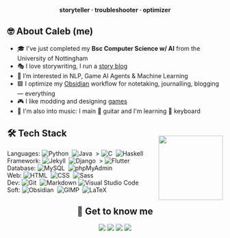 <p align="center"><b>storyteller · troubleshooter · optimizer</b></p>

## 🤓 About Caleb (me)

- 🎓 I've just completed my **Bsc Computer Science w/ AI** from the University of Nottingham
- 🎭 I love storywriting, I run a [story blog](https://chuangcaleb.github.io/wtsa)
- 🌱 I’m interested in NLP, Game AI Agents & Machine Learning
- 🟪 I optimize my [Obsidian](https://obsidian.md) workflow for notetaking, journalling, blogging — everything
- 🎮 I like modding and designing [games](https://www.planetminecraft.com/member/calebchan/)
- 🎵 I'm also into music: I main 🎸 guitar and I'm learning 🎹 keyboard

 <img height="150em" align="right" style="margin-top:35px" src="https://github-readme-stats-eight-theta.vercel.app/api/top-langs/?username=chuangcaleb&layout=compact&hide=HTML&theme=algolia"/>

## 🛠 Tech Stack

Languages:
![Python](https://img.shields.io/badge/-Python-05122A?style=flat&logo=python)&nbsp;
![Java](https://img.shields.io/badge/-Java-05122A?style=flat&logo=Java&logoColor=FFA518)&nbsp; >
![C](https://img.shields.io/badge/-C-05122A?style=flat&logo=C&logoColor=A8B9CC)&nbsp;
![Haskell](https://img.shields.io/badge/-Haskell-05122A?style=flat&logo=Haskell&logoColor=5D4F85)&nbsp;
\
Framework:
![Jekyll](https://img.shields.io/badge/-Jekyll-05122A?style=flat&logo=jekyll&logoColor=CC0000)&nbsp;
![Django](https://img.shields.io/badge/-Django-05122A?style=flat&logo=django&logoColor=092E20)&nbsp; >
![Flutter](https://img.shields.io/badge/-Flutter-05122A?style=flat&logo=flutter&logoColor=02569B)&nbsp;
\
Database:
![MySQL](https://img.shields.io/badge/-MySQL-05122A?style=flat&logo=mysql&logoColor=4479A1)&nbsp;
![phpMyAdmin](https://img.shields.io/badge/-phpMyAdmin-05122A?style=flat&logo=phpmyadmin&logoColor=777BB4)&nbsp;
\
Web:
![HTML](https://img.shields.io/badge/-HTML-05122A?style=flat&logo=HTML5)&nbsp;
![CSS](https://img.shields.io/badge/-CSS-05122A?style=flat&logo=CSS3&logoColor=1572B6)&nbsp;
![Sass](https://img.shields.io/badge/-Sass-05122A?style=flat&logo=Sass&logoColor=CC6699)&nbsp;
\
Dev:
![Git](https://img.shields.io/badge/-Git-05122A?style=flat&logo=git)&nbsp;
![Markdown](https://img.shields.io/badge/-Markdown-05122A?style=flat&logo=markdown&logoColor=ffffff)
![Visual Studio Code](https://img.shields.io/badge/-Visual%20Studio%20Code-05122A?style=flat&logo=visual-studio-code&logoColor=007ACC)&nbsp;
\
Soft:
![Obsidian](https://img.shields.io/badge/-Obsidian-05122A?style=flat&logo=Obsidian&logoColor=483699)&nbsp;
![GIMP](https://img.shields.io/badge/-GIMP-05122A?style=flat&logo=GIMP&logoColor=5C5543)&nbsp;
![LaTeX](https://img.shields.io/badge/-LaTeX-05122A?style=flat&logo=latex&logoColor=008080)&nbsp;

<div align="center">
 <h2>🤝 Get to know me</h2>
 <a href="https://linkedin.com/in/chuangcaleb"><img src="https://img.shields.io/badge/-Chuang%20Caleb-0077B5?style=flat&logo=Linkedin&logoColor=white"/></a>
 <a href="mailto:balechuang@gmail.com"><img src="https://img.shields.io/badge/-balechuang@gmail.com-D14836?style=flat&logo=Gmail&logoColor=white"/></a>
 <a href="https://instagram.com/calebchuangnotchong"><img src="https://img.shields.io/badge/-@calebchuangnotchong-E4405F?style=flat&logo=Instagram&logoColor=white"/></a>
 <a href="https://chuangcaleb.github.io/wtsa"><img src="https://img.shields.io/badge/-Storywriting Blog-000000?style=flat&logo=Jekyll&logoColor=white"/></a>
</div>
